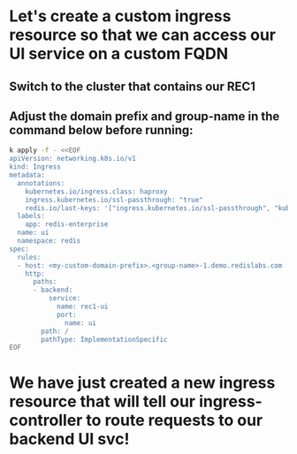# Let's create a custom ingress resource so that we can access our UI service on a custom FQDN

## Switch to the cluster that contains our REC1

## Adjust the domain prefix and group-name in the command below before running:

```bash
k apply -f - <<EOF
apiVersion: networking.k8s.io/v1
kind: Ingress
metadata:
  annotations:
    kubernetes.io/ingress.class: haproxy
    ingress.kubernetes.io/ssl-passthrough: "true"
    redis.io/last-keys: '["ingress.kubernetes.io/ssl-passthrough", "kubernetes.io/ingress.class"]'
  labels:
    app: redis-enterprise
  name: ui
  namespace: redis
spec:
  rules:
  - host: <my-custom-domain-prefix>.<group-name>-1.demo.redislabs.com
    http:
      paths:
      - backend:
          service:
            name: rec1-ui
            port:
              name: ui
        path: /
        pathType: ImplementationSpecific
EOF
```

# We have just created a new ingress resource that will tell our ingress-controller to route requests to our backend UI svc!
